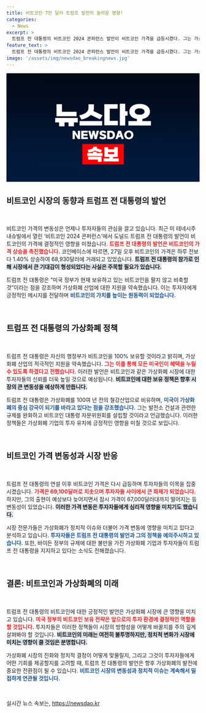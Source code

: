 ```yaml
---
title: 비트코인 7만 달러 트럼프 발언의 놀라운 영향!
categories:
  - News
excerpt: >
  트럼프 전 대통령의 비트코인 2024 콘퍼런스 발언이 비트코인 가격을 급등시켰다. 그는 가상화폐 산업 활성화를 약속하며, 비트코인을 국가 자산으로 보존하겠다고 선언했다. 이로 인해 비트코인은 7만 달러를 향해 치솟고 있다!
feature_text: >
  트럼프 전 대통령의 비트코인 2024 콘퍼런스 발언이 비트코인 가격을 급등시켰다. 그는 가상화폐 산업 활성화를 약속하며, 비트코인을 국가 자산으로 보존하겠다고 선언했다. 이로 인해 비트코인은 7만 달러를 향해 치솟고 있다!
image: '/assets/img/newsdao_breakingnews.jpg'
---
```


<p><img src="/assets/img/newsdao_breakingnews.jpg" alt="koreaapp 속보" /></p>

<h2 data-ke-size="size26">비트코인 시장의 동향과 트럼프 전 대통령의 발언</h2>

<p data-ke-size="size16">&nbsp;</p>

<p>비트코인 가격의 변동성은 언제나 투자자들의 관심을 끌고 있습니다. 최근 미 테네시주 내슈빌에서 열린 ‘비트코인 2024 콘퍼런스’에서 도널드 트럼프 전 대통령의 발언이 비트코인의 가격에 결정적인 영향을 미쳤습니다. <b><span style="color: #ee2323;">트럼프 전 대통령의 발언은 비트코인의 가격 상승을 촉진했습니다.</span></b> 코인베이스에 따르면, 27일 오후 비트코인의 가격은 하루 전보다 1.40% 상승하여 68,930달러에 거래되고 있었습니다. <b><span style="background-color: #21538527;">트럼프 전 대통령의 참가로 인해 시장에서 큰 기대감이 형성되었다는 사실은 주목할 필요가 있습니다.</span></b></p>

<p>트럼프 전 대통령은 “미국 정부가 현재 보유하고 있는 비트코인을 팔지 않고 비축할 것”이라는 점을 강조하며 가상화폐 산업에 대한 지원을 약속했습니다. 이는 투자자에게 긍정적인 메시지를 전달하며 <b><span style="color: #1a5490;">비트코인의 가치를 높이는 원동력이 되었습니다.</span></b></p>

<p data-ke-size="size16">&nbsp;</p>

<h2 data-ke-size="size26">트럼프 전 대통령의 가상화폐 정책</h2>

<p data-ke-size="size16">&nbsp;</p>

<p>트럼프 전 대통령은 자신의 행정부가 비트코인을 100% 보유할 것이라고 밝히며, 가상화폐 산업의 적극적인 지원을 약속했습니다. <b><span style="color: #ee2323;">그는 이를 통해 모든 미국인이 혜택을 누릴 수 있도록 하겠다고 전했습니다.</span></b> 이러한 발언은 비트코인과 같은 가상화폐 시장에 대한 투자자들의 신뢰를 더욱 높일 것으로 예상됩니다. <b><span style="background-color: #21538527;">비트코인에 대한 보유 정책은 향후 시장의 큰 변동성을 예상하게 만듭니다.</span></b></p>

<p>트럼프 전 대통령은 가상화폐를 100여 년 전의 철강산업으로 비유하며, <b><span style="color: #1a5490;">미국이 가상화폐의 중심 강국이 되기를 바라고 있다는 점을 강조했습니다.</span></b> 그는 발전소 건설과 관련한 규제를 완화하고 비트코인 대통령 자문위원회를 설립할 것이라고 언급했습니다. 이러한 정책들은 가상화폐 기업의 투자 유치에 긍정적인 영향을 미칠 것으로 보입니다.</p>

<p data-ke-size="size16">&nbsp;</p>

<h2 data-ke-size="size26">비트코인 가격 변동성과 시장 반응</h2>

<p data-ke-size="size16">&nbsp;</p>

<p>트럼프 전 대통령의 연설 이후 비트코인 가격은 다시 급등하며 투자자들의 이목을 집중시켰습니다. <b><span style="color: #ee2323;">가격은 69,100달러로 치솟으며 투자자들 사이에서 큰 화제가 되었습니다.</span></b> 하지만, 그의 출현이 예상보다 늦어지면서 잠시 가격이 67,000달러대까지 떨어지는 등 변동성이 있었습니다. <b><span style="background-color: #21538527;">이러한 가격 변동은 투자자들에게 심리적 영향을 미치기도 했습니다.</span></b></p>

<p>시장 전문가들은 가상화폐가 정치적 이슈와 더불어 가격 변동에 영향을 미치고 있다고 분석하고 있습니다. <b><span style="color: #1a5490;">투자자들은 트럼프 전 대통령의 발언과 그의 정책을 예의주시하고 있습니다.</span></b> 또한, 바이든 정부의 규제에 대한 불만을 가진 가상화폐 기업과 투자자들이 트럼프 전 대통령을 지지하고 있다는 소식도 전해졌습니다.</p>

<p data-ke-size="size16">&nbsp;</p>

<h2 data-ke-size="size26">결론: 비트코인과 가상화폐의 미래</h2>

<p data-ke-size="size16">&nbsp;</p>

<p>트럼프 전 대통령의 비트코인에 대한 긍정적인 발언은 가상화폐 시장에 큰 영향을 미치고 있습니다. <b><span style="color: #ee2323;">미국 정부의 비트코인 보유 전략은 앞으로의 투자 환경에 결정적인 역할을 할 것입니다.</span></b> 투자자들은 이러한 정책들이 시장의 방향성을 어떻게 바꿀지를 주의 깊게 살펴봐야 할 것입니다. <b><span style="background-color: #21538527;">비트코인의 미래는 여전히 불투명하지만, 정치적 변화가 시장에 미치는 영향이 클 것임은 분명합니다.</span></b></p>

<p>가상화폐 시장의 진화와 정치적 결정이 어떻게 맞물릴지, 그리고 그것이 투자자들에게 어떤 기회를 제공할지를 고려할 때, 트럼프 전 대통령의 발언은 향후 가상화폐의 발전에 중요한 전환점이 될 수 있습니다. <b><span style="color: #1a5490;">비트코인 시장의 변동성과 정치적 이슈는 계속해서 밀접하게 연관될 것입니다.</span></b></p>

<p data-ke-size="size16">&nbsp;</p>
실시간 뉴스 속보는, <a href="https://newsdao.kr" rel="dofollow">https://newsdao.kr</a>



